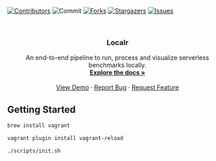 <div id="top">
</div>

<!-- PROJECT SHIELDS -->
<!--
*** I'm using markdown "reference style" links for readability.
*** Reference links are enclosed in brackets [ ] instead of parentheses ( ).
*** See the bottom of this document for the declaration of the reference variables
*** for contributors-url, forks-url, etc. This is an optional, concise syntax you may use.
*** https://www.markdownguide.org/basic-syntax/#reference-style-links
-->
[![Contributors][contributors-shield]][contributors-url]
![Commit][commit-shield]
[![Forks][forks-shield]][forks-url]
[![Stargazers][stars-shield]][stars-url]
[![Issues][issues-shield]][issues-url]



<!-- PROJECT LOGO -->
<br />
<div align="center">

  <h3 align="center">Localr</h3>

  <p align="center">
    An end-to-end pipeline to run, process and visualize serverless benchmarks locally.
    <br />
    <a href="#"><strong>Explore the docs »</strong></a>
    <br />
    <br />
    <a href="#">View Demo</a>
    ·
    <a href="#">Report Bug</a>
    ·
    <a href="#">Request Feature</a>
  </p>
</div>



<!-- MARKDOWN LINKS & IMAGES -->
<!-- https://www.markdownguide.org/basic-syntax/#reference-style-links -->
[contributors-shield]: https://img.shields.io/github/contributors/Alphacode18/Localr?style=for-the-badge
[contributors-url]: https://github.com/Alphacode18/Localr/graphs/contributors
[commit-shield]: https://img.shields.io/github/commit-activity/w/Alphacode18/Localr?style=for-the-badge
[forks-shield]: https://img.shields.io/github/forks/Alphacode18/Localr?style=for-the-badge
[forks-url]: https://github.com/Alphacode18/Localr/network/members
[stars-shield]: https://img.shields.io/github/stars/Alphacode18/Localr?style=for-the-badge
[stars-url]: https://github.com/Alphacode18/Localr/stargazers
[issues-shield]: https://img.shields.io/github/issues/Alphacode18/Localr?style=for-the-badge
[issues-url]: https://github.com/Alphacode18/Localr/issues
[license-shield]: https://img.shields.io/github/license/Alphacode18/Localr?style=for-the-badge
[license-url]: https://github.com/Alphacode18/Localr/blob/master/LICENSE.txt


## Getting Started

```sh
brew install vagrant

vagrant plugin install vagrant-reload

./scripts/init.sh
```
